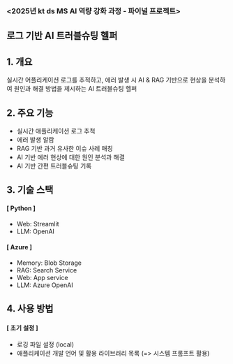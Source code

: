 ### <2025년 kt ds MS AI 역량 강화 과정 - 파이널 프로젝트>

## 로그 기반 **AI 트러블슈팅 헬퍼**

## 1. 개요

실시간 어플리케이션 로그를 추적하고, 에러 발생 시 AI & RAG 기반으로 현상을 분석하여 원인과 해결 방법을 제시하는 AI 트러블슈팅 헬퍼

## 2. 주요 기능

- 실시간 애플리케이션 로그 추척
- 에러 발생 알람
- RAG 기반 과거 유사한 이슈 사례 매칭
- AI 기반 에러 현상에 대한 원인 분석과 해결
- AI 기반 간편 트러블슈팅 기록

## 3. 기술 스택

#### [ Python ]

- Web: Streamlit
- LLM: OpenAI

#### [ Azure ]

- Memory: Blob Storage
- RAG: Search Service
- Web: App service
- LLM: Azure OpenAI

## 4. 사용 방법

#### [ 초기 설정 ]

- 로깅 파일 설정 (local)
- 애플리케이션 개발 언어 및 활용 라이브러리 목록 (=> 시스템 프롬프트 활용)
